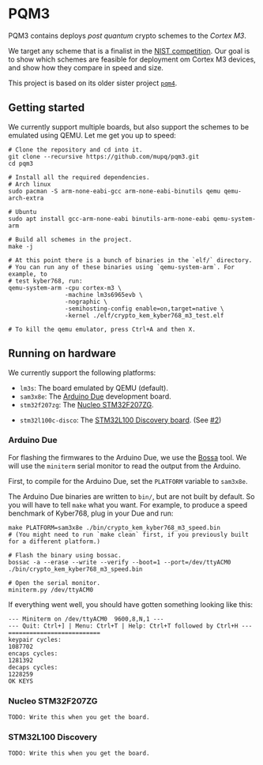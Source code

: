 # PQM3

PQM3 contains deploys _post quantum_ crypto schemes to the _Cortex M3_.

We target any scheme that is a finalist in the [NIST competition](https://csrc.nist.gov/news/2020/pqc-third-round-candidate-announcement).
Our goal is to show which schemes are feasible for deployment om Cortex M3
devices, and show how they compare in speed and size.

This project is based on its older sister project [`pqm4`](https://github.com/mupq/pqm4).

## Getting started

We currently support multiple boards, but also support the schemes to be
emulated using QEMU. Let me get you up to speed:

```shell
# Clone the repository and cd into it.
git clone --recursive https://github.com/mupq/pqm3.git
cd pqm3

# Install all the required dependencies.
# Arch linux
sudo pacman -S arm-none-eabi-gcc arm-none-eabi-binutils qemu qemu-arch-extra

# Ubuntu
sudo apt install gcc-arm-none-eabi binutils-arm-none-eabi qemu-system-arm

# Build all schemes in the project.
make -j

# At this point there is a bunch of binaries in the `elf/` directory.
# You can run any of these binaries using `qemu-system-arm`. For example, to
# test kyber768, run:
qemu-system-arm -cpu cortex-m3 \
                -machine lm3s6965evb \
                -nographic \
                -semihosting-config enable=on,target=native \
                -kernel ./elf/crypto_kem_kyber768_m3_test.elf

# To kill the qemu emulator, press Ctrl+A and then X.
```

## Running on hardware

We currently support the following platforms:

- `lm3s`: The board emulated by QEMU (default).
- `sam3x8e`: The [Arduino Due](https://store.arduino.cc/arduino-due) development board.
- `stm32f207zg`: The [Nucleo STM32F207ZG](https://www.st.com/en/evaluation-tools/nucleo-f207zg.html).
<!-- This next link was broken on the ST website? Had the board been discontinued? -->
- `stm32l100c-disco`: The [STM32L100 Discovery board](https://web.archive.org/web/20200902192134/https://www.st.com/en/evaluation-tools/32l100cdiscovery.html).
  (See [#2](https://github.com/mupq/pqm3/pull/2))

### Arduino Due

For flashing the firmwares to the Arduino Due, we use the [Bossa](https://www.shumatech.com/web/products/bossa) tool.
We will use the `miniterm` serial monitor to read the output from the Arduino.

First, to compile for the Arduino Due, set the `PLATFORM` variable to `sam3x8e`.

The Arduino Due binaries are written to `bin/`, but are not built by default.
So you will have to tell `make` what you want.
For example, to produce a speed benchmark of Kyber768, plug in your Due and run:

```shell
make PLATFORM=sam3x8e ./bin/crypto_kem_kyber768_m3_speed.bin
# (You might need to run `make clean` first, if you previously built for a different platform.)

# Flash the binary using bossac.
bossac -a --erase --write --verify --boot=1 --port=/dev/ttyACM0 ./bin/crypto_kem_kyber768_m3_speed.bin

# Open the serial monitor.
miniterm.py /dev/ttyACM0

```

If everything went well, you should have gotten something looking like this:

```
--- Miniterm on /dev/ttyACM0  9600,8,N,1 ---
--- Quit: Ctrl+] | Menu: Ctrl+T | Help: Ctrl+T followed by Ctrl+H ---
==========================
keypair cycles:
1087702
encaps cycles:
1281392
decaps cycles:
1228259
OK KEYS
```

### Nucleo STM32F207ZG

`TODO: Write this when you get the board.`

### STM32L100 Discovery

`TODO: Write this when you get the board.`